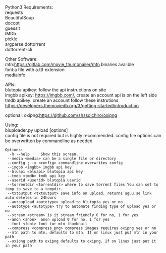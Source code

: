 Python3 Requirements:   
  requests  
  BeautifulSoup  
  docopt  
  guessit  
  IMDb  
  pickle  
  argparse
  dottorrent  
  dottorrent-cli  


Other Software:   
 mtn:https://gitlab.com/movie_thumbnailer/mtn  binaries avalible  
 font:a file with a.ttf extension  
 mediainfo  
  

   


   



 APIs:     
   blutopia apikey: follow the api instructions on site  
   imgbb apikey: https://imgbb.com/, create an account api is on the left side  
   tmdb apikey: create an account follow these instrutions https://developers.themoviedb.org/3/getting-started/introduction   

optional:
 oxipng:https://github.com/shssoichiro/oxipng  




   
   
   
   Using:  
   bluploader.py upload [options]  
   config file is not required but is highly recommended. config file options can be overwritten by commandline as needed   

   
    
    Options:
      -h --help     Show this screen.
     --media <media> can be a single file or directory
     --config ; -x <config> commandline overwrites config
     --imgbb <imgbb> imgbb api key
     --bluapi <bluapi> blutopia api key
     --tmdb <tmdb> tmdb api key
     --userid <userid> blutopia userid
     --torrentdir <torrentdir> where to save torrent files You can set to temp to save to a tempdir.
     --txtoutput <txtoutput> save info on upload, returns uguu.se link auto deletes in 24hours
     --autoupload <autotype> upload to blutopia yes or no
     --autotype <autotype> try to automate finding type of upload yes or no
     --stream <stream> is it stream friendly 0 for no, 1 for yes
     --anon <anon>  anon upload 0 for no, 1 for yes
     --font <font> font for mtn thumbnail
     --compress <compress_png> compress images requires oxipng yes or no
     --mtn path to mtn, defaults to mtn. If on linux just put mtn in your path
     --oxipng path to oxipng defaults to oxipng. If on linux just put it in your path
